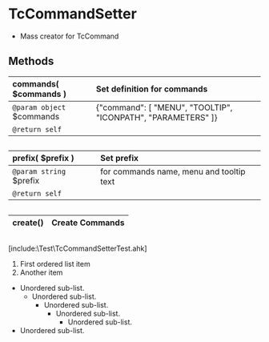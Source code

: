 # TcCommandSetter  
* Mass creator for TcCommand  

## Methods  

| __commands__( $commands )	|Set definition for commands	|  
|:---	|:---	|  
|`@param object` $commands	|{"command": [ "MENU", "TOOLTIP", "ICONPATH", "PARAMETERS" ]}	|  
|`@return self`	|	|  

##  

| __prefix__( $prefix )	|Set prefix	|  
|:---	|:---	|  
|`@param string` $prefix	|for commands name, menu and tooltip text	|  
|`@return self`	|	|  

##  

| __create__()	|Create Commands	|  
|:---	|:---	|  

##  


[include:\Test\TcCommandSetterTest.ahk]  


1. First ordered list item  
2. Another item  

* Unordered sub-list.  
	* Unordered sub-list.  
		* Unordered sub-list.  
			* Unordered sub-list.  
				* Unordered sub-list.  
* Unordered sub-list.  
  